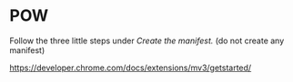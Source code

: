 # POW

Follow the three little steps under *Create the manifest.* (do not create any manifest) 

https://developer.chrome.com/docs/extensions/mv3/getstarted/
